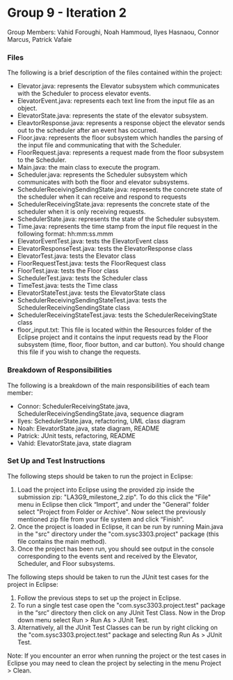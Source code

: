 # Group 9 - Iteration 2
Group Members: Vahid Foroughi, Noah Hammoud, Ilyes Hasnaou, Connor Marcus, Patrick Vafaie 

### Files
The following is a brief description of the files contained within the project:
- Elevator.java: represents the Elevator subsystem which communicates with the Scheduler to process elevator events.
- ElevatorEvent.java: represents each text line from the input file as an object.
- ElevatorState.java: represents the state of the elevator subsystem.
- EleavtorResponse.java: represents a response object the elevator sends out to the scheduler after an event has occurred.
- Floor.java: represents the floor subsystem which handles the parsing of the input file and communicating that with the Scheduler.
- FloorRequest.java: represents a request made from the floor subsystem to the Scheduler.
- Main.java: the main class to execute the program.
- Scheduler.java: represents the Scheduler subsystem which communicates with both the floor and elevator subsystems.
- SchedulerReceivingSendingState.java: represents the concrete state of the scheduler when it can receive and respond to requests
- SchedulerReceivingState.java: represents the concrete state of the scheduler when it is only receiving requests.
- SchedulerState.java: represents the state of the Scheduler subsystem.
- Time.java: represents the time stamp from the input file request in the following format: hh:mm:ss.mmm
- ElevatorEventTest.java: tests the ElevatorEvent class
- ElevatorResponseTest.java: tests the ElevatorResponse class
- ElevatorTest.java: tests the Elevator class
- FloorRequestTest.java: tests the FloorRequest class
- FloorTest.java: tests the Floor class
- SchedulerTest.java: tests the Scheduler class
- TimeTest.java: tests the Time class
- ElevatorStateTest.java: tests the ElevatorState class
- SchedulerReceivingSendingStateTest.java: tests the SchedulerReceivingSendingState class
- SchedulerReceivingStateTest.java: tests the SchedulerReceivingState class
- floor_input.txt: This file is located within the Resources folder of the Eclipse project and it contains the input requests read by the Floor subsystem (time, floor, floor button, and car button). You should change this file if you wish to change the requests.

### Breakdown of Responsibilities
The following is a breakdown of the main responsibilities of each team member:
- Connor: SchedulerReceivingState.java, SchedulerReceivingSendingState.java, sequence diagram
- Ilyes: SchedulerState.java, refactoring, UML class diagram
- Noah: ElevatorState.java, state diagram, README
- Patrick: JUnit tests, refactoring, README
- Vahid: ElevatorState.java, state diagram

### Set Up and Test Instructions
The following steps should be taken to run the project in Eclipse:
1. Load the project into Eclipse using the provided zip inside the submission zip: "LA3G9_milestone_2.zip". To do this click the "File" menu in Eclipse then click “Import”, and under the "General" folder select "Project from Folder or Archive". Now select the previously mentioned zip file from your file system and click “Finish”.
2. Once the project is loaded in Eclipse, it can be run by running Main.java in the "src" directory under the "com.sysc3303.project" package (this file contains the main method).
3. Once the project has been run, you should see output in the console corresponding to the events sent and received by the Elevator, Scheduler, and Floor subsystems.

The following steps should be taken to run the JUnit test cases for the project in Eclipse:
1. Follow the previous steps to set up the project in Eclipse.
2. To run a single test case open the "com.sysc3303.project.test" package in the “src” directory then click on any JUnit Test Class. Now in the Drop down menu select Run > Run As > JUnit Test.
3. Alternatively, all the JUnit Test Classes can be run by right clicking on the "com.sysc3303.project.test" package and selecting Run As > JUnit Test.

Note: If you encounter an error when running the project or the test cases in Eclipse you may need to clean the project by selecting in the menu Project > Clean.
